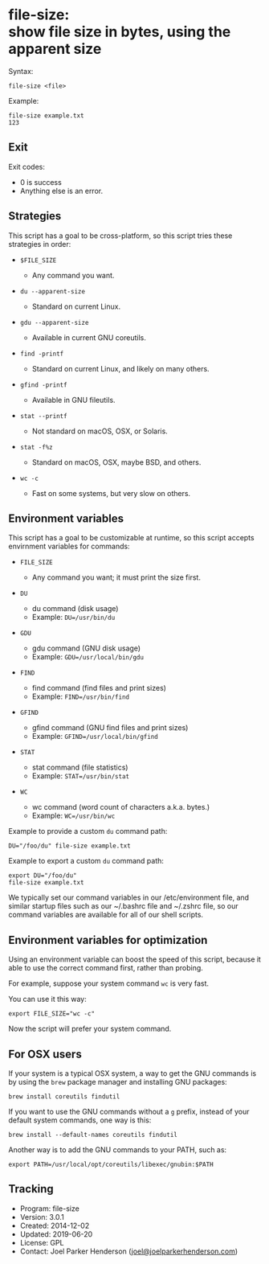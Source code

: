 # file-size:<br>show file size in bytes, using the apparent size

Syntax:

    file-size <file>

Example:

    file-size example.txt
    123


## Exit

Exit codes:

  * 0 is success
  * Anything else is an error.
  

## Strategies

This script has a goal to be cross-platform,
so this script tries these strategies in order:

  * `$FILE_SIZE`
    * Any command you want.

  * `du --apparent-size`
    * Standard on current Linux.
    
  * `gdu --apparent-size`
    * Available in current GNU coreutils.

  * `find -printf`
    * Standard on current Linux, and likely on many others.
    
  * `gfind -printf`
    * Available in GNU fileutils.
    
  * `stat --printf`
    * Not standard on macOS, OSX, or Solaris.
    
  * `stat -f%z`
    * Standard on macOS, OSX, maybe BSD, and others.
    
  * `wc -c`
    * Fast on some systems, but very slow on others.


## Environment variables

This script has a goal to be customizable at runtime,
so this script accepts envirnment variables for commands:

  * `FILE_SIZE`
     * Any command you want; it must print the size first.

  * `DU`
    * du command (disk usage)
    * Example: `DU=/usr/bin/du`

  * `GDU`
    * gdu command (GNU disk usage)
    * Example: `GDU=/usr/local/bin/gdu`
    
  * `FIND`
    * find command (find files and print sizes)
    * Example: `FIND=/usr/bin/find`

  * `GFIND`
    * gfind command (GNU find files and print sizes)
    * Example: `GFIND=/usr/local/bin/gfind`
    
  * `STAT`
    * stat command (file statistics)
    * Example: `STAT=/usr/bin/stat`
    
  * `WC`
    * wc command (word count of characters a.k.a. bytes.)
    * Example: `WC=/usr/bin/wc`

Example to provide a custom `du` command path:

    DU="/foo/du" file-size example.txt

Example to export a custom `du` command path:

    export DU="/foo/du"
    file-size example.txt

We typically set our command variables in our /etc/environment file,
and similar startup files such as our ~/.bashrc file and ~/.zshrc file,
so our command variables are available for all of our shell scripts.


## Environment variables for optimization

Using an environment variable can boost the speed of this script,
because it able to use the correct command first, rather than probing.

For example, suppose your system command `wc` is very fast.

You can use it this way:

    export FILE_SIZE="wc -c"

Now the script will prefer your system command.


## For OSX users

If your system is a typical OSX system, a way to get the GNU commands
is by using the `brew` package manager and installing GNU packages:

    brew install coreutils findutil

If you want to use the GNU commands without a `g` prefix,
instead of your default system commands, one way is this:

    brew install --default-names coreutils findutil

Another way is to add the GNU commands to your PATH, such as:

    export PATH=/usr/local/opt/coreutils/libexec/gnubin:$PATH


## Tracking

  * Program: file-size
  * Version: 3.0.1
  * Created: 2014-12-02
  * Updated: 2019-06-20
  * License: GPL
  * Contact: Joel Parker Henderson (joel@joelparkerhenderson.com)

